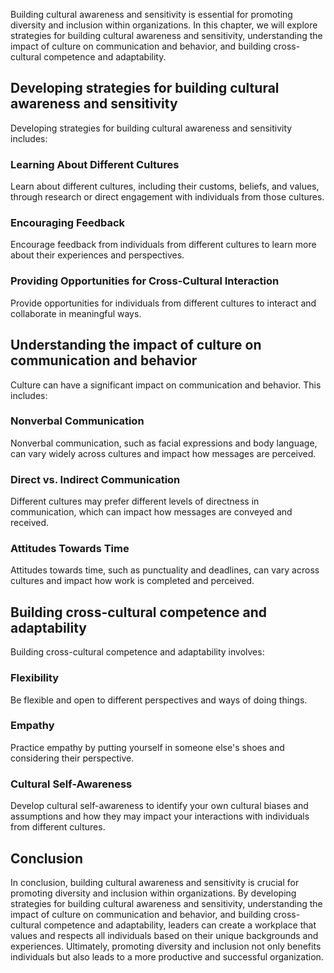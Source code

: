 
Building cultural awareness and sensitivity is essential for promoting diversity and inclusion within organizations. In this chapter, we will explore strategies for building cultural awareness and sensitivity, understanding the impact of culture on communication and behavior, and building cross-cultural competence and adaptability.

Developing strategies for building cultural awareness and sensitivity
---------------------------------------------------------------------

Developing strategies for building cultural awareness and sensitivity includes:

### Learning About Different Cultures

Learn about different cultures, including their customs, beliefs, and values, through research or direct engagement with individuals from those cultures.

### Encouraging Feedback

Encourage feedback from individuals from different cultures to learn more about their experiences and perspectives.

### Providing Opportunities for Cross-Cultural Interaction

Provide opportunities for individuals from different cultures to interact and collaborate in meaningful ways.

Understanding the impact of culture on communication and behavior
-----------------------------------------------------------------

Culture can have a significant impact on communication and behavior. This includes:

### Nonverbal Communication

Nonverbal communication, such as facial expressions and body language, can vary widely across cultures and impact how messages are perceived.

### Direct vs. Indirect Communication

Different cultures may prefer different levels of directness in communication, which can impact how messages are conveyed and received.

### Attitudes Towards Time

Attitudes towards time, such as punctuality and deadlines, can vary across cultures and impact how work is completed and perceived.

Building cross-cultural competence and adaptability
---------------------------------------------------

Building cross-cultural competence and adaptability involves:

### Flexibility

Be flexible and open to different perspectives and ways of doing things.

### Empathy

Practice empathy by putting yourself in someone else's shoes and considering their perspective.

### Cultural Self-Awareness

Develop cultural self-awareness to identify your own cultural biases and assumptions and how they may impact your interactions with individuals from different cultures.

Conclusion
----------

In conclusion, building cultural awareness and sensitivity is crucial for promoting diversity and inclusion within organizations. By developing strategies for building cultural awareness and sensitivity, understanding the impact of culture on communication and behavior, and building cross-cultural competence and adaptability, leaders can create a workplace that values and respects all individuals based on their unique backgrounds and experiences. Ultimately, promoting diversity and inclusion not only benefits individuals but also leads to a more productive and successful organization.

